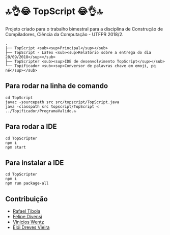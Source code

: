 # 🔝👌😂 TopScript 😂👌🔝

Projeto criado para o trabalho bimestral para a disciplina de Construção de Compiladores, Ciência da Computação - UTFPR 2018/2.

```
.
├── TopScript <sub><sup>Principal</sup></sub>
├── TopScript - LaTex <sub><sup>Relatório sobre a entrega do dia 20/09/2018</sup></sub>
├── TopScripter <sub><sup>IDE de desenvolvimento TopScript</sup></sub>
└── Topificador <sub><sup>Conversor de palavras chave em emoji, pq né</sup></sub>

```

## Para rodar na linha de comando
```
cd TopScript
javac -sourcepath src src/topscript/TopScript.java
java -classpath src topscript/TopScript < ../Topificador/ProgramaValido.🔝
```

## Para rodar a IDE
```
cd TopScripter
npm i
npm start
```

## Para instalar a IDE
```
cd TopScripter
npm i
npm run package-all
```

## Contribuição
* [Rafael Tibola](https://github.com/tibola)
* [Felipe Divensi](https://github.com/divensi)
* [Vinicios Wentz](https://github.com/whoisvinicios)
* [Elói Dreves Vieira](https://github.com/eDreves)